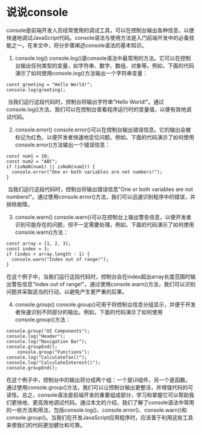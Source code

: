 # 说说console

console是前端开发人员经常使用的调试工具，可以在控制台输出各种信息，以便快速地调试JavaScript代码。console语法与使用方法是入门前端开发中的必备技能之一。在本文中，将分步骤阐述console语法的基本知识。
1. console.log()
console.log()是console语法中最常用的方法。它可以在控制台输出任何类型的变量，如字符串、数字、数组、对象等。例如，下面的代码演示了如何使用console.log()方法输出一个字符串变量：

```
const greeting = "Hello World!";
console.log(greeting);
```

​  当我们运行这段代码时，控制台将输出字符串"Hello World!"。通过console.log()方法，我们可以在控制台查看程序运行时的变量值，以便有效地调试代码。

2. console.error()
console.error()可以在控制台输出错误信息。它的输出会被标记为红色，以便开发者快速地定位问题。例如，下面的代码演示了如何使用console.error()方法输出一个错误信息：

```
const num1 = 10;
const num2 = "ABC";
if (isNaN(num1) || isNaN(num2)) {
  console.error("One or both variables are not numbers!");
}
```



​    当我们运行这段代码时，控制台将输出错误信息"One or both variables are not numbers!"。通过使用console.error()方法，我们可以迅速识别程序中的错误，并排除故障。

3. console.warn()
console.warn()可以在控制台上输出警告信息，以便开发者识别可能存在的问题，但不一定需要处理。例如，下面的代码演示了如何使用console.warn()方法：

```
const array = [1, 2, 3];
const index = 3;
if (index > array.length - 1) {
  console.warn("Index out of range!");
}
```



​    在这个例子中，当我们运行这段代码时，控制台会在index超出array长度范围时输出警告信息"Index out of range!"。通过使用console.warn()方法，我们可以识别问题并采取适当的行动，以避免产生更严重的后果。

4. console.group()
console.group()可用于将控制台信息分组显示，并便于开发者快速识别不同部分的输出。例如，下面的代码演示了如何使用console.group()方法：

```
console.group("UI Components");
console.log("Header");
console.log("Navigation Bar");
console.groupEnd();
    console.group("Functions");
console.log("CalculateTax()");
console.log("CalculateInterest()");
console.groupEnd();
```



​    在这个例子中，控制台中的输出将分成两个组：一个是UI组件，另一个是函数。通过使用console.group()方法，我们可以让控制台输出更整洁，并增强代码的可读性。
​    总之，console语法是前端开发的重要组成部分，学习和掌握它可以帮助我们更快地、更高效地调试代码。通过本文的介绍，我们了解了console语法中常用的一些方法和用法，包括console.log()、console.error()、console.warn()和console.group()。当我们在开发JavaScript应用程序时，应该善于利用这些工具来使我们的代码更加健壮和可靠。